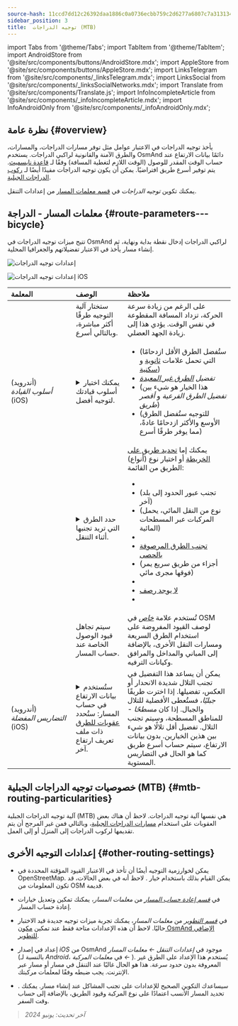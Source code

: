 ```yaml
---
source-hash: 11ccd7dd12c26392daa1886c0a0736ecbb759c2d6277a6807c7a313134cd6080
sidebar_position: 3
title:  توجيه الدراجات (MTB)
---
```

import Tabs from '@theme/Tabs';
import TabItem from '@theme/TabItem';
import AndroidStore from '@site/src/components/buttons/AndroidStore.mdx';
import AppleStore from '@site/src/components/buttons/AppleStore.mdx';
import LinksTelegram from '@site/src/components/_linksTelegram.mdx';
import LinksSocial from '@site/src/components/_linksSocialNetworks.mdx';
import Translate from '@site/src/components/Translate.js';
import InfoIncompleteArticle from '@site/src/components/_infoIncompleteArticle.mdx';
import InfoAndroidOnly from '@site/src/components/_infoAndroidOnly.mdx';



## نظرة عامة {#overview}

يأخذ توجيه الدراجات في الاعتبار عوامل مثل توفر مسارات الدراجات، والمسارات، والطرق الآمنة والقانونية لراكبي الدراجات. يستخدم OsmAnd دائمًا بيانات الارتفاع عند حساب الوقت المقدر للوصول (الوقت اللازم لتغطية المسافة) وفقًا لـ [قاعدة نايسميث](https://en.wikipedia.org/wiki/Naismith%27s_rule#Scarf's_equivalence_between_distance_and_climb). يتم توفير أسرع طريق افتراضيًا.
يمكن أن يكون توجيه الدراجات مفيدًا أيضًا لـ [ركوب الدراجات الجبلية](#mtb-routing-particularities).

يمكنك تكوين *توجيه الدراجات* في [قسم معلمات المسار](../guidance/navigation-settings#route-parameters) من إعدادات التنقل.


## معلمات المسار - الدراجة {#route-parameters---bicycle}

تتيح ميزات توجيه الدراجات في OsmAnd لراكبي الدراجات إدخال نقطة بداية ونهاية، ثم إنشاء مسار يأخذ في الاعتبار تفضيلاتهم والجغرافيا المحلية.

<Tabs groupId="operating-systems">

<TabItem value="android" label="Android">

![إعدادات توجيه الدراجات](@site/static/img/navigation/routing/cycling_routing_andr.png)

</TabItem>

<TabItem value="ios" label="iOS">

![إعدادات توجيه الدراجات iOS](@site/static/img/navigation/routing/cycling_routing_ios.png)

</TabItem>

</Tabs>

| المعلمة | الوصف | ملاحظة |
|:------------|:---------------|:---------------|
|*<Translate android="true" ids="fast_route_mode"/>* | ستختار آلية التوجيه طرقًا أكثر مباشرة، وبالتالي أسرع. | على الرغم من زيادة سرعة الحركة، تزداد المسافة المقطوعة في نفس الوقت. يؤدي هذا إلى زيادة الجهد العضلي. |
| *<Translate android="true" ids="routing_attr_driving_style_name"/>* (أندرويد) *أسلوب&nbsp;القيادة* (iOS) | <details><summary> يمكنك اختيار أسلوب قيادتك لتوجيه أفضل. </summary> ![أسلوب ركوب الدراجات أندرويد](@site/static/img/navigation/routing/style_cycling_andr.png) </details> | <ul><li> *<Translate android="true" ids="routing_attr_driving_style_safety_name"/>* (ستُفضل الطرق الأقل ازدحامًا التي تحمل علامات [ثانوية](https://wiki.openstreetmap.org/wiki/Tag:highway%3Dsecondary) و [سكنية](https://wiki.openstreetmap.org/wiki/Tag:highway%3Dresidential)) </li><li> *تفضيل [الطرق غير المعبدة](https://wiki.openstreetmap.org/wiki/Key:surface#Unpaved)* </li><li> *<Translate android="true" ids="routing_attr_driving_style_balance_name"/>* (هذا الخيار هو شيء بين *تفضيل الطرق الفرعية* و *أقصر طريق*) </li><li> *<Translate android="true" ids="routing_attr_driving_style_speed_name"/>* (للتوجيه ستُفضل الطرق الأوسع والأكثر ازدحامًا عادةً، مما يوفر طرقًا أسرع) </li></ul> |
| *<Translate android="true" ids="impassable_road"/>* | <details><summary> حدد الطرق التي تريد تجنبها أثناء التنقل. </summary>![تجنب الطرق أندرويد](@site/static/img/navigation/routing/avoid_cycling_andr.png) </details> | يمكنك إما [تحديد طريق على الخريطة](../../map/map-context-menu/#avoid-road) أو اختيار نوع (أنواع) الطريق من القائمة: <ul><li>[<Translate android="true" ids="routing_attr_avoid_unpaved_name"/>](https://wiki.openstreetmap.org/wiki/Key:surface)</li><li>[<Translate android="true" ids="routing_attr_avoid_borders_name"/>](https://wiki.openstreetmap.org/wiki/Tag:barrier%3Dborder_control) (تجنب عبور الحدود إلى بلد آخر)</li><li>[<Translate android="true" ids="routing_attr_avoid_ferries_name"/>](https://wiki.openstreetmap.org/wiki/Ferries) (نوع من النقل المائي، يحمل المركبات عبر المسطحات المائية)</li><li>[<Translate android="true" ids="routing_attr_avoid_stairs_name"/>](https://wiki.openstreetmap.org/wiki/Tag:highway%3Dsteps)</li><li>[تجنب الطرق المرصوفة بالحصى](https://wiki.openstreetmap.org/wiki/Tag:surface%3Dcobblestone)</li><li> [<Translate android="true" ids="routing_attr_avoid_fords_name"/>](https://wiki.openstreetmap.org/wiki/Tag:ford%3Dyes) (أجزاء من طريق سريع يمر فوقها مجرى مائي) </li><li> [<Translate android="true" ids="routing_attr_avoid_tunnels_name"/>](https://wiki.openstreetmap.org/wiki/Key:tunnel) </li><li> [لا يوجد رصف](https://wiki.openstreetmap.org/wiki/Tag:surface%3Dsett)</li><li> [<Translate android="true" ids="routing_attr_avoid_footways_name"/>](https://wiki.openstreetmap.org/wiki/Tag:highway%3Dfootway) </li></ul>|
| *<Translate android="true" ids="routing_attr_allow_private_name"/>* | سيتم تجاهل قيود الوصول الخاصة عند حساب المسار. | تُستخدم علامة *[خاص](https://wiki.openstreetmap.org/wiki/Key:access)* في OSM لوصف القيود المفروضة على استخدام الطرق السريعة ومسارات النقل الأخرى، بالإضافة إلى المباني والمداخل والمرافق وكيانات الترفيه. |
|*<Translate android="true" ids="routing_attr_height_obstacles_name"/>* (أندرويد) *التضاريس&nbsp;المفضلة* (iOS) | <details><summary> ستُستخدم بيانات الارتفاع في حساب المسار: ستُحدد [عقوبات للطرق](../../../technical/osmand-file-formats/osmand-routing-xml.md#penalties-of-elevation-data) ذات ملف تعريف ارتفاع آخر. </summary> ![استخدام بيانات الارتفاع أندرويد](@site/static/img/navigation/routing/pedestrian_elevation_andr.png) </details> | يمكن أن يساعد هذا التفضيل في تجنب التلال شديدة الانحدار أو العكس، تفضيلها. إذا اخترت طريقًا *جبليًا*، فستُعطى الأفضلية للتلال والجبال. إذا كان *مسطحًا* - للمناطق المسطحة، وسيتم تجنب التلال. تفضيل أقل تلالًا هو شيء بين هذين الخيارين. بدون بيانات الارتفاع، سيتم حساب أسرع طريق كما هو الحال في التضاريس المستوية. |


## خصوصيات توجيه الدراجات الجبلية (MTB) {#mtb-routing-particularities}

آلية توجيه الدراجات الجبلية (MTB) هي نفسها آلية توجيه الدراجات. لاحظ أن هناك بعض العقوبات على استخدام [مسارات الدراجات الجبلية](../../map/vector-maps.md#routes)، وبالتالي فمن غير المرجح أن يتم تقديمها لركوب الدراجات إلى المنزل أو إلى العمل.


## إعدادات التوجيه الأخرى {#other-routing-settings}

- يمكن لخوارزمية التوجيه أيضًا أن تأخذ في الاعتبار القيود المؤقتة المحددة في OpenStreetMap. يمكن القيام بذلك باستخدام خيار *[<Translate android="true" ids="temporary_conditional_routing"/>](../routing/osmand-routing.md#consider-temporary-limitations)*. لاحظ أنه في بعض الحالات، قد تكون المعلومات من OSM قديمة.

- في [*قسم إعادة حساب المسار*](../../navigation/guidance/navigation-settings.md#recalculate-route) من *معلمات المسار*، يمكنك تمكين وتعديل خيارات إعادة حساب المسار.

- في [*قسم التطوير*](../guidance/navigation-settings.md#development-settings) من *معلمات المسار*، يمكنك تجربة ميزات توجيه جديدة قيد الاختبار حاليًا. لاحظ أن هذه الإعدادات متاحة فقط عند تمكين [مكون OsmAnd الإضافي للتطوير](../../plugins/development.md).

- إعداد *[<Translate ios="true" ids="road_speeds"/>](../guidance/navigation-settings.md#road-speeds)* في إصدار *iOS* من OsmAnd موجود في *إعدادات التنقل ← معلمات المسار* (بالنسبة لـ *Android*، في *معلمات المركبة ← [<Translate android="true" ids="default_speed_setting_title"/>](../guidance/navigation-settings.md#default-speed--road-speeds)*). يُستخدم هذا الإعداد على الطرق غير المعروفة بدون حدود سرعة. هذا هو الحال غالبًا عند التنقل في مسار أو مسار عبر الإنترنت. يجب ضبطه وفقًا لمعلمات مركبتك.

- *[<Translate ios="true" ids="vehicle_parameters"/>](../guidance/navigation-settings.md#vehicle-parameters)*. سيساعدك التكوين الصحيح للإعدادات على تجنب المشاكل عند إنشاء مسار. يمكنك تحديد المسار الأنسب اعتمادًا على نوع المركبة وقيود الطريق، بالإضافة إلى حساب وقت السفر.

> *آخر تحديث: يونيو 2024*